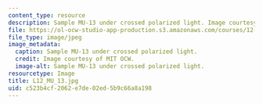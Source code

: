 ```yaml
---
content_type: resource
description: Sample MU-13 under crossed polarized light. Image courtesy of MIT OCW.
file: https://ol-ocw-studio-app-production.s3.amazonaws.com/courses/12-109-petrology-fall-2005/c523b4cf2062e7de02ed5b9c66a8a198_L12_MU_13.jpg
file_type: image/jpeg
image_metadata:
  caption: Sample MU-13 under crossed polarized light.
  credit: Image courtesy of MIT OCW.
  image-alt: Sample MU-13 under crossed polarized light.
resourcetype: Image
title: L12_MU_13.jpg
uid: c523b4cf-2062-e7de-02ed-5b9c66a8a198
---
```


